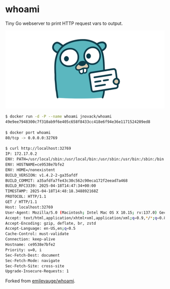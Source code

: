 # whoami

Tiny Go webserver to print HTTP request vars to output.

![whoami logo](docs/logo.svg)

```sh
$ docker run -d -P --name whoami jnovack/whoami
49e9ee7948300c7f310ab9f6e405c658f8433cc418e6f94e36e1171524209ed8

$ docker port whoami
80/tcp -> 0.0.0.0:32769

$ curl http://localhost:32769
IP: 172.17.0.2
ENV: PATH=/usr/local/sbin:/usr/local/bin:/usr/sbin:/usr/bin:/sbin:/bin
ENV: HOSTNAME=ce9538e7bfe2
ENV: HOME=/nonexistent
BUILD_VERSION: v1.4.2-2-ga35afdf
BUILD_COMMIT: a35afdfa7fe43c30c562c90eca172f2eead7a468
BUILD_RFC3339: 2025-04-18T14:47:34+00:00
TIMESTAMP: 2025-04-18T14:48:18.348892168Z
PROTOCOL: HTTP/1.1
GET / HTTP/1.1
Host: localhost:32769
User-Agent: Mozilla/5.0 (Macintosh; Intel Mac OS X 10.15; rv:137.0) Gecko/20100101 Firefox/137.0
Accept: text/html,application/xhtml+xml,application/xml;q=0.9,*/*;q=0.8
Accept-Encoding: gzip, deflate, br, zstd
Accept-Language: en-US,en;q=0.5
Cache-Control: must-validate
Connection: keep-alive
Hostname: ce9538e7bfe2
Priority: u=0, i
Sec-Fetch-Dest: document
Sec-Fetch-Mode: navigate
Sec-Fetch-Site: cross-site
Upgrade-Insecure-Requests: 1
```

Forked from [emilevauge/whoami](https://github.com/emilevauge/whoamI).
